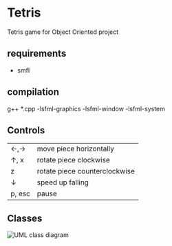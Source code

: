 # Tetris
Tetris game for Object Oriented project

## requirements
- smfl

## compilation
g++ *.cpp -lsfml-graphics -lsfml-window -lsfml-system

## Controls
|   |   |
|---|---|
| ←,→  |  move piece horizontally |
| ↑, x | rotate piece clockwise |
| z | rotate piece counterclockwise |
| ↓ | speed up falling |
| p, esc | pause |

## Classes
![UML class diagram](https://github.com/panka134/tetris/blob/main/graphics/class_diagram.png)

